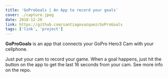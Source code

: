```yaml
---
title: 'GoProGoals | An App to record your goals'
cover: ./capture.jpeg
date: 2018-12-20
link: https://github.com/santiagovazquez/GoProGoals
tags: ['link', 'project']
---
```


**GoProGoals** is an app that connects your GoPro Hero3 Cam with your cellphone. 

Just put your cam to record your game. When a goal happens, just hit the button on the app to get the last 16 seconds from your cam. See more info on the repo.

